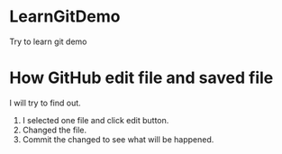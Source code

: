 # LearnGitDemo
Try to learn git demo

# How GitHub edit file and saved file
I will try to find out.
1. I selected one file and click edit button.
2. Changed the file.
3. Commit the changed to see what will be happened.
